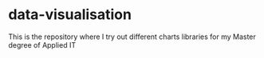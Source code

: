 # data-visualisation
This is the repository where I try out different charts libraries for my Master degree of Applied IT 
